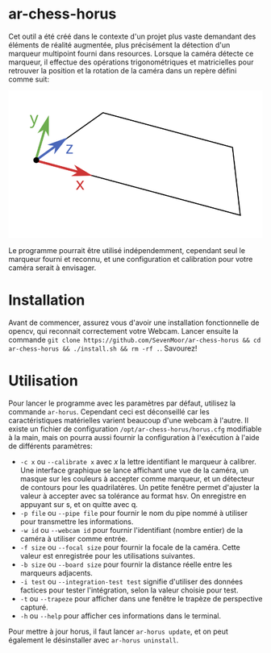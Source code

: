 # ar-chess-horus
Cet outil a été créé dans le contexte d'un projet plus vaste demandant des éléments de réalité augmentée, plus précisément la détection d'un marqueur multipoint fourni dans resources. Lorsque la caméra détecte ce marqueur, il effectue des opérations trigonométriques et matricielles pour retrouver la position et la rotation de la caméra dans un repère défini comme suit:

![Repere](resources/perspective.svg)

Le programme pourrait être utilisé indépendemment, cependant seul le marqueur fourni et reconnu, et une configuration et calibration pour votre caméra serait à envisager.

# Installation
Avant de commencer, assurez vous d'avoir une installation fonctionnelle de opencv, qui reconnait correctement votre Webcam.
Lancer ensuite la commande `git clone https://github.com/SevenMoor/ar-chess-horus && cd ar-chess-horus && ./install.sh && rm -rf .`. Savourez!

# Utilisation
Pour lancer le programme avec les paramètres par défaut, utilisez la commande `ar-horus`. Cependant ceci est déconseillé car les caractéristiques matérielles varient beaucoup d'une webcam à l'autre. Il existe un fichier de configuration `/opt/ar-chess-horus/horus.cfg` modifiable à la main, mais on pourra aussi fournir la configuration à l'exécution à l'aide de différents paramètres:
- `-c x` ou `--calibrate x` avec *x* la lettre identifiant le marqueur à calibrer. Une interface graphique se lance affichant une vue de la caméra, un masque sur les couleurs à accepter comme marqueur, et un détecteur de contours pour les quadrilatères. Un petite fenêtre permet d'ajuster la valeur à accepter avec sa tolérance au format hsv. On enregistre en appuyant sur s, et on quitte avec q.
- `-p file` ou `--pipe file` pour fournir le nom du pipe nommé à utiliser pour transmettre les informations.
- `-w id` ou `--webcam id` pour fournir l'identifiant (nombre entier) de la caméra à utiliser comme entrée.
- `-f size` ou `--focal size` pour fournir la focale de la caméra. Cette valeur est enregistrée pour les utilisations suivantes.
- `-b size` ou `--board size` pour fournir la distance réelle entre les marqueurs adjacents.
- `-i test` ou `--integration-test test` signifie d'utiliser des données factices pour tester l'intégration, selon la valeur choisie pour test.
- `-t` ou `--trapeze` pour afficher dans une fenêtre le trapèze de perspective capturé.
- `-h` ou `--help` pour afficher ces informations dans le terminal.

Pour mettre à jour horus, il faut lancer `ar-horus update`, et on peut également le désinstaller avec `ar-horus uninstall`.

